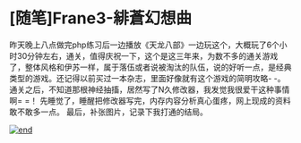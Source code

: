 # [随笔]Frane3-緋蒼幻想曲

昨天晚上八点做完php练习后一边播放《天龙八部》一边玩这个，大概玩了6个小时30分钟左右，通关，值得庆祝一下，这个是这三年来，为数不多的通关游戏了，整体风格和伊苏一样，属于落伍或者说被淘汰的队伍，说的好听一点，是经典类型的游戏。还记得以前买过一本杂志，里面好像就有这个游戏的简明攻略- -。 通关之后，不知道那根神经抽搐，居然写了N久修改器，我发觉我很爱干这种事情啊= =！ 先睡觉了，睡醒把修改器写完，内存内容分析真心蛋疼，网上现成的资料敢不敢多一点。 最后，补张图片，记录下我打通的结局。 

[![end](https://attachment.soulteary.com/2011/10/30/end.png "end")](https://attachment.soulteary.com/2011/10/30/end.png)

